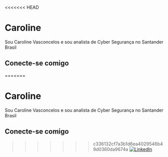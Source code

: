 <<<<<<< HEAD
# Caroline
Sou Caroline Vasconcelos e sou analista de Cyber Segurança no Santander Brasil

## Conecte-se comigo
=======
# Caroline
Sou Caroline Vasconcelos e sou analista de Cyber Segurança no Santander Brasil

## Conecte-se comigo
>>>>>>> c336132cf7a3b1d6ea4029546b49d0360da9674a
[![LinkedIn](https://img.shields.io/badge/LinkedIn-0077B5?style=for-the-badge)](https://www.linkedin.com/in/caroline-vasconcelos-torres-3ab8201b8/)